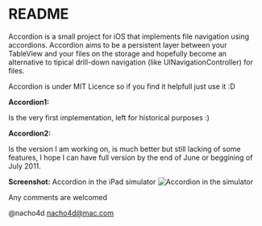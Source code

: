 # README

Accordion is a small project for iOS that implements file navigation using accordions. 
Accordion aims to be a persistent layer between your TableView and your files on the storage and hopefully become an alternative to tipical drill-down navigation (like UINavigationController) for files.


Accordion is under MIT Licence so if you find it helpfull just use it :D

**Accordion1:**

Is the very first implementation, left for historical purposes :)

**Accordion2:**

Is the version I am working on, is much better but still lacking of some features, I hope I can have full version by the end of June or beggining of July 2011.

**Screenshot:**
Accordion in the iPad simulator
![Accordion in the simulator][1]

Any comments are welcomed 

@nacho4d
nacho4d@mac.com

 [1]:http://web.me.com/nacho4d/iPhoneAppIcons/Accordion/AccordionCM.png